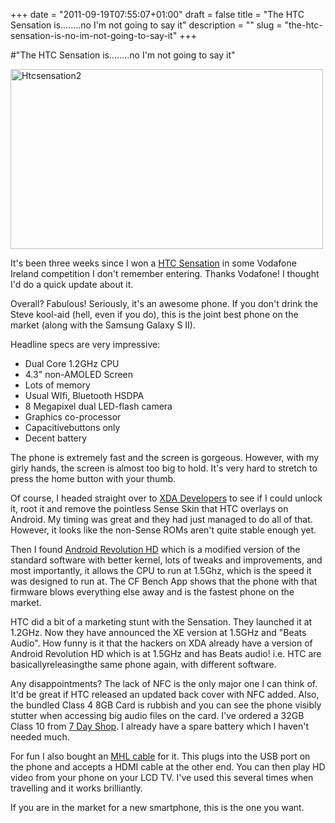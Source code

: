+++
date = "2011-09-19T07:55:07+01:00"
draft = false
title = "The HTC Sensation is........no I'm not going to say it"
description = ""
slug = "the-htc-sensation-is-no-im-not-going-to-say-it"
+++

#"The HTC Sensation is........no I'm not going to say it"


 <div class='p_embed p_image_embed'>
<a href="http://getfile6.posterous.com/getfile/files.posterous.com/conoroneill/3VNVeXYcwYMvmx0rmKSmOVgEHRzDteZd3GYAPAecQRfV8WWING9CjUCgiiws/htcsensation2.png.scaled.1000.jpg"><img alt="Htcsensation2" height="288" src="http://getfile4.posterous.com/getfile/files.posterous.com/conoroneill/HhNJrrtsXrg3sg71QX5TSWCP8nlOJZNQrLSkXPaDj3X9YDdSSWVC7g5XFbi6/htcsensation2.png.scaled.500.jpg" width="500" /></a>
</div>
<p>It&#39;s been three weeks since I won a <a href="http://www.vodafone.ie/df/paymonthly/porting/index.jsp?handset=HTCSE&amp;manufacturerSelected=ALL">HTC Sensation</a> in some Vodafone Ireland competition I don&#39;t remember entering. Thanks Vodafone! I thought I&#39;d do a quick update about it.</p><p /><div>Overall? Fabulous! Seriously, it&#39;s an awesome phone. If you don&#39;t drink the Steve kool-aid (hell, even if you do), this is the joint best phone on the market (along with the Samsung Galaxy S II).</div> <p /><div>Headline specs are very impressive:</div><div><ul><li>Dual Core 1.2GHz CPU</li><li>4.3&quot; non-AMOLED Screen</li><li>Lots of memory</li><li>Usual WIfi, Bluetooth HSDPA</li><li>8 Megapixel dual LED-flash camera</li> <li>Graphics co-processor</li><li>Capacitivebuttons only</li><li>Decent battery</li></ul><div>The phone is extremely fast and the screen is gorgeous. However, with my girly hands, the screen is almost too big to hold. It&#39;s very hard to stretch to press the home button with your thumb.</div> </div><p /><div>Of course, I headed straight over to <a href="http://forum.xda-developers.com/forumdisplay.php?f=1112">XDA Developers</a> to see if I could unlock it, root it and remove the pointless Sense Skin that HTC overlays on Android. My timing was great and they had just managed to do all of that. However, it looks like the non-Sense ROMs aren&#39;t quite stable enough yet.</div> <p /><div>Then I found <a href="http://forum.xda-developers.com/showthread.php?t=1098849">Android Revolution HD</a> which is a modified version of the standard software with better kernel, lots of tweaks and improvements, and most importantly, it allows the CPU to run at 1.5Ghz, which is the speed it was designed to run at. The CF Bench App shows that the phone with that firmware blows everything else away and is the fastest phone on the market.</div> <p /><div>HTC did a bit of a marketing stunt with the Sensation. They launched it at 1.2GHz. Now they have announced the XE version at 1.5GHz and &quot;Beats Audio&quot;. How funny is it that the hackers on XDA already have a version of Android Revolution HD which is at 1.5GHz and has Beats audio! i.e. HTC are basicallyreleasingthe same phone again, with different software.</div> <p /><div>Any disappointments? The lack of NFC is the only major one I can think of. It&#39;d be great if HTC released an updated back cover with NFC added. Also, the bundled Class 4 8GB Card is rubbish and you can see the phone visibly stutter when accessing big audio files on the card. I&#39;ve ordered a 32GB Class 10 from <a href="http://www.7dayshop.com/catalog/product_info.php?cPath=777_6&amp;products_id=111813">7 Day Shop</a>. I already have a spare battery which I haven&#39;t needed much.</div> <p /><div>For fun I also bought an <a href="http://www.mobilefun.co.uk/bizlink-mhl-to-hdmi-tv-out-adapter-black-p29839.htm">MHL cable</a> for it. This plugs into the USB port on the phone and accepts a HDMI cable at the other end. You can then play HD video from your phone on your LCD TV. I&#39;ve used this several times when travelling and it works brilliantly.</div> <p /><div>If you are in the market for a new smartphone, this is the one you want.</div>
 
